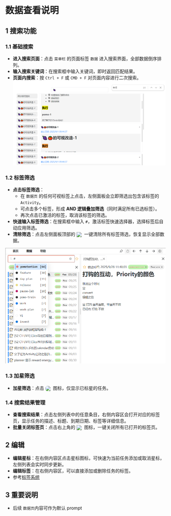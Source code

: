 # 数据查看说明

## 1 搜索功能

### 1.1 基础搜索

- **进入搜索页面**：点击 `菜单栏` 的页面标签 `数据` 进入搜索界面，全部数据倒序排列。
- **输入搜索关键词**：在搜索框中输入关键词，即时返回匹配结果。
- **页面内搜索**：按 `Ctrl + F` 或 `CMD + F` 对页面内容进行二次搜索。
  <img src="/search.png" alt="搜索" width="600">

### 1.2 标签筛选

- **点击标签筛选**：
  - 在 `数据页` 的任何可视标签上点击，左侧面板会立即筛选出包含该标签的 `Activity`。
  - 可点击多个标签，形成 **AND 逻辑叠加筛选**（同时满足所有已选标签）。
  - 再次点击已激活的标签，取消该标签的筛选。
- **快速输入标签筛选**：在搜索框中输入 `#`，激活标签快速选择器，选择标签后自动应用筛选。
- **清除筛选**：点击左侧面板顶部的 <img src="/icons/Dismiss12Filled.svg" width="20" style="display:inline-block;vertical-align:middle;margin:0;"> 一键清除所有标签筛选，恢复显示全部数据。

<img src="/search-tag.png" alt="搜索" width="600">

### 1.3 加星筛选

- **加星筛选**：点击 <img src="/icons/Star20Regular.svg" width="20" style="display:inline-block;vertical-align:middle;margin:0;border-radius: 6px;"> 图标，仅显示已标星的任务。

### 1.4 搜索结果管理

- **查看搜索结果**：点击左侧列表中的任意条目，右侧内容区会打开对应的标签页，显示任务的描述、标题、到期日期、标签等详细信息。
- **批量关闭标签页**：点击右上角的 <img src="/icons/Dismiss12Filled.svg" width="20" style="display:inline-block;vertical-align:middle;margin:0;"> 图标，一键关闭所有已打开的标签页。

## 2 编辑

- **编辑星标**：在右侧内容区点击星标图标，可快速为当前任务添加或取消星标，左侧列表会实时同步更新。
- **编辑标签**：在右侧内容区，可以直接添加或删除任务的标签。
- 参考[标签系统](/guide/tag.md)

## 3 重要说明

- 后续 `数据页`内容可作为默认 prompt
